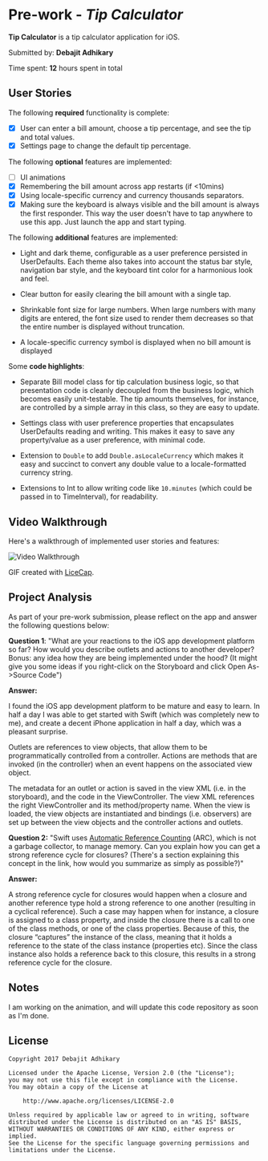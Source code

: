 # Pre-work - *Tip Calculator*

**Tip Calculator** is a tip calculator application for iOS.

Submitted by: **Debajit Adhikary**

Time spent: **12** hours spent in total

## User Stories

The following **required** functionality is complete:

* [x] User can enter a bill amount, choose a tip percentage, and see the tip and total values.
* [x] Settings page to change the default tip percentage.

The following **optional** features are implemented:
* [ ] UI animations
* [x] Remembering the bill amount across app restarts (if <10mins)
* [x] Using locale-specific currency and currency thousands separators.
* [x] Making sure the keyboard is always visible and the bill amount is always the first responder. This way the user doesn't have to tap anywhere to use this app. Just launch the app and start typing.

The following **additional** features are implemented:

- Light and dark theme, configurable as a user preference
  persisted in UserDefaults. Each theme also takes into account the
  status bar style, navigation bar style, and the keyboard tint color
  for a harmonious look and feel.

- Clear button for easily clearing the bill amount with a single tap.

- Shrinkable font size for large numbers. When large numbers with many
  digits are entered, the font size used to render them decreases so
  that the entire number is displayed without truncation.

- A locale-specific currency symbol is displayed when no bill amount
  is displayed

Some **code highlights**:

* Separate Bill model class for tip calculation business logic, so
  that presentation code is cleanly decoupled from the business logic,
  which becomes easily unit-testable. The tip amounts themselves, for
  instance, are controlled by a simple array in this class, so they
  are easy to update.

* Settings class with user preference properties that encapsulates
  UserDefaults reading and writing. This makes it easy to save any
  property/value as a user preference, with minimal code.

* Extension to ``Double`` to add ``Double.asLocaleCurrency`` which
  makes it easy and succinct to convert any double value to a
  locale-formatted currency string.

* Extensions to Int to allow writing code like `10.minutes` (which
  could be passed in to TimeInterval), for readability.


## Video Walkthrough

Here's a walkthrough of implemented user stories and features:

<img src="http://i.imgur.com/IUE4Xa1.gif" title='Video Walkthrough' width='' alt='Video Walkthrough' />

GIF created with [LiceCap](http://www.cockos.com/licecap/).


## Project Analysis

As part of your pre-work submission, please reflect on the app and answer the following questions below:

**Question 1**: "What are your reactions to the iOS app development
platform so far? How would you describe outlets and actions to another
developer? Bonus: any idea how they are being implemented under the
hood? (It might give you some ideas if you right-click on the
Storyboard and click Open As->Source Code")

**Answer:**

I found the iOS app development platform to be mature and easy to
learn. In half a day I was able to get started with Swift (which was
completely new to me), and create a decent iPhone application in half
a day, which was a pleasant surprise.

Outlets are references to view objects, that allow them to be
programmatically controlled from a controller. Actions are methods
that are invoked (in the controller) when an event happens on the
associated view object.

The metadata for an outlet or action is saved in the view XML (i.e. in
the storyboard), and the code in the ViewController. The view XML
references the right ViewController and its method/property name. When
the view is loaded, the view objects are instantiated and bindings
(i.e. observers) are set up between the view objects and the
controller actions and outlets.

**Question 2:**  "Swift
uses
[Automatic Reference Counting](https://developer.apple.com/library/content/documentation/Swift/Conceptual/Swift_Programming_Language/AutomaticReferenceCounting.html#//apple_ref/doc/uid/TP40014097-CH20-ID49) (ARC),
which is not a garbage collector, to manage memory. Can you explain
how you can get a strong reference cycle for closures? (There's a
section explaining this concept in the link, how would you summarize
as simply as possible?)"

**Answer:**

A strong reference cycle for closures would happen when a closure and
another reference type hold a strong reference to one another
(resulting in a cyclical reference). Such a case may happen when for
instance, a closure is assigned to a class property, and inside the
closure there is a call to one of the class methods, or one of the
class properties. Because of this, the closure “captures” the instance
of the class, meaning that it holds a reference to the state of the
class instance (properties etc). Since the class instance also holds a
reference back to this closure, this results in a strong reference
cycle for the closure.


## Notes

I am working on the animation, and will update this code repository as
soon as I'm done.


## License

    Copyright 2017 Debajit Adhikary

    Licensed under the Apache License, Version 2.0 (the "License");
    you may not use this file except in compliance with the License.
    You may obtain a copy of the License at

        http://www.apache.org/licenses/LICENSE-2.0

    Unless required by applicable law or agreed to in writing, software
    distributed under the License is distributed on an "AS IS" BASIS,
    WITHOUT WARRANTIES OR CONDITIONS OF ANY KIND, either express or implied.
    See the License for the specific language governing permissions and
    limitations under the License.
